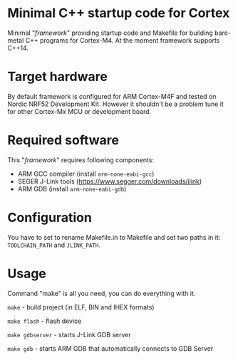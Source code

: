 # Minimal C++ startup code for Cortex 
Minimal "*framework*" providing startup code and Makefile for building bare-metal C++ programs for Cortex-M4. At the moment framework supports C++14.

# Target hardware
By default framework is configured for ARM Cortex-M4F and tested on Nordic NRF52 Development Kit. However it shouldn't be a problem tune it for other Cortex-M*x* MCU or development board.

# Required software
This "*framework*" requires following components:
- ARM GCC compiler (install `arm-none-eabi-gcc`)
- SEGER J-Link tools (https://www.segger.com/downloads/jlink)
- ARM GDB (install `arm-none-eabi-gdb`)

# Configuration
You have to set to rename Makefile.in to Makefile and set two paths in it: `TOOLCHAIN_PATH` and `JLINK_PATH`.

# Usage
Command "make" is all you need, you can do everything with it.

`make` - build project (in ELF, BIN and IHEX formats)

`make flash` - flash device

`make gdbserver` - starts J-Link GDB server

`make gdb` - starts ARM GDB that automatically connects to GDB Server
